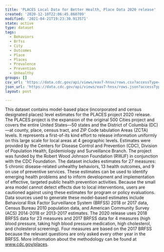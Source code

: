 ```yaml
---
title: 'PLACES Local Data for Better Health, Place Data 2020 release'
created: '2020-12-10T22:06:45.860709'
modified: '2021-04-21T19:23:30.913571'
state: active
type: dataset
tags:
  - Behaviors
  - Brfss
  - City
  - Outcomes
  - Place
  - Places
  - Prevalence
  - Prevention
  - Unhealthy
groups: []
csv_url: 'https://data.cdc.gov/api/views/eav7-hnsx/rows.csv?accessType=DOWNLOAD'
json_url: 'https://data.cdc.gov/api/views/eav7-hnsx/rows.json?accessType=DOWNLOAD'
layout: post

---
```

This dataset contains model-based place (incorporated and census designated places) level estimates for the PLACES project 2020 release. The PLACES project is the expansion of the original 500 Cities project and covers the entire United States—50 states and the District of Columbia (DC)—at county, place, census tract, and ZIP Code tabulation Areas (ZCTA) levels. It represents a first-of-its kind effort to release information uniformly on this large scale for local areas at 4 geographic levels. Estimates were provided by the Centers for Disease Control and Prevention (CDC), Division of Population Health, Epidemiology and Surveillance Branch. The project was funded by the Robert Wood Johnson Foundation (RWJF) in conjunction with the CDC Foundation. The dataset includes estimates for 27 measures: 5 chronic disease-related unhealthy behaviors, 13 health outcomes, and 9 on use of preventive services. These estimates can be used to identify emerging health problems and to inform development and implementation of effective, targeted public health prevention activities. Because the small area model cannot detect effects due to local interventions, users are cautioned against using these estimates for program or policy evaluations. Data sources used to generate these model-based estimates  include Behavioral Risk Factor Surveillance System (BRFSS) 2018 or 2017 data, Census Bureau 2010 population data, and American Community Survey (ACS) 2014-2018 or 2013-2017 estimates. The 2020 release uses 2018 BRFSS data for 23 measures and 2017 BRFSS data for 4 measures (high blood pressure, taking high blood pressure medication, high cholesterol, and cholesterol screening). Four measures are based on the 2017 BRFSS because the relevant questions are only asked every other year in the BRFSS. More information about the methodology can be found at www.cdc.gov/places.
